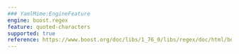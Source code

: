 ```yaml
---
### YamlMime:EngineFeature
engine: boost.regex
feature: quoted-characters
supported: true
reference: https://www.boost.org/doc/libs/1_76_0/libs/regex/doc/html/boost_regex/syntax/perl_syntax.html#boost_regex.syntax.perl_syntax.quoting_escape
---
```

